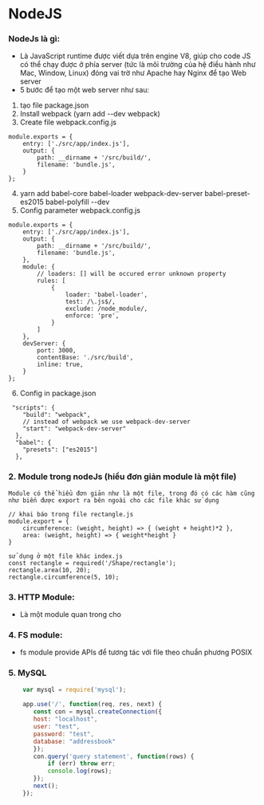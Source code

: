 
# NodeJS
### NodeJs là gì:
* Là JavaScript runtime được viết dựa trên engine V8, giúp cho code JS
có thể chạy được ở phía server (tức là môi trường của hệ điều hành như Mac, Window, Linux)
đóng vai trờ như Apache hay Nginx để tạo Web server
* 5 bước để tạo một web server như sau:
1. tạo file package.json
2. Install webpack (yarn add --dev webpack)
3. Create file webpack.config.js
```
module.exports = {
    entry: ['./src/app/index.js'],
    output: {
        path: __dirname + '/src/build/',
        filename: 'bundle.js',
    }
};
```
4. yarn add babel-core babel-loader webpack-dev-server babel-preset-es2015 babel-polyfill --dev
5. Config parameter webpack.config.js
```
module.exports = {
    entry: ['./src/app/index.js'],
    output: {
        path: __dirname + '/src/build/',
        filename: 'bundle.js',
    },
    module: {
        // loaders: [] will be occured error unknown property
        rules: [
            {
                loader: 'babel-loader',
                test: /\.js$/,
                exclude: /node_module/,
                enforce: 'pre',
            }
        ]
    },
    devServer: {
        port: 3000,
        contentBase: './src/build',
        inline: true,
    }
};
```
6. Config in package.json
```
 "scripts": {
    "build": "webpack",
    // instead of webpack we use webpack-dev-server
    "start": "webpack-dev-server"
  },
  "babel": {
    "presets": ["es2015"]
  },
```
### 2. Module trong nodeJs (hiểu đơn giản module là một file)
```
Module có thể hiểu đơn giản như là một file, trong đó có các hàm cũng
như biến được export ra bên ngoài cho các file khác sử dụng

// khai báo trong file rectangle.js
module.export = {
    circumference: (weight, height) => { (weight + height)*2 },
    area: (weight, height) => { weight*height }
}

sử dụng ở một file khác index.js
const rectangle = required('/Shape/rectangle');
rectangle.area(10, 20);
rectangle.circumference(5, 10);
```
### 3. HTTP Module:
 - Là một module quan trong cho
 
 
### 4. FS module:
- fs module provide APIs để tương tác với file theo chuẩn phương POSIX

### 5. MySQL
```javascript
    var mysql = require('mysql');
    
    app.use('/', function(req, res, next) {
       const con = mysql.createConnection({
       host: "localhost",
       user: "test",
       password: "test",
       database: "addressbook"
       });
       con.query('query statement', function(rows) {
           if (err) throw err;
           console.log(rows);
       });
       next();
    });
```
 

